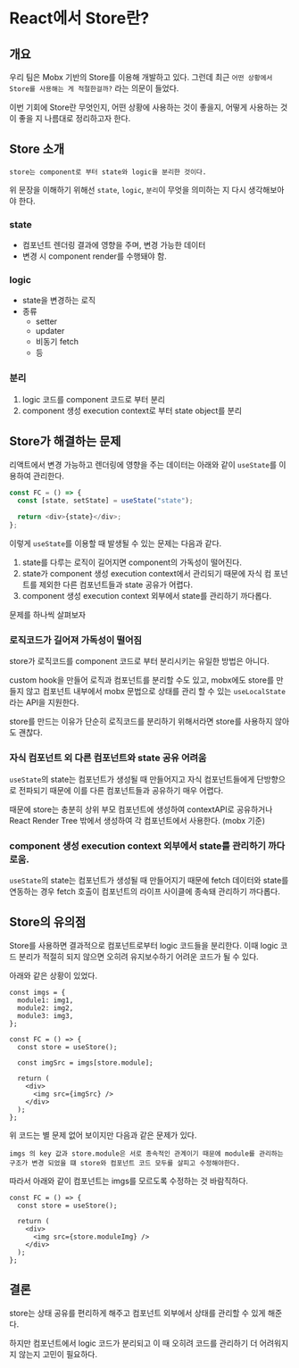# React에서 Store란?

## 개요

우리 팀은 Mobx 기반의 Store를 이용해 개발하고 있다. 그런데 최근 `어떤 상황에서 Store를 사용해는 게 적절한걸까?` 라는 의문이 들었다.

이번 기회에 Store란 무엇인지, 어떤 상황에 사용하는 것이 좋을지, 어떻게 사용하는 것이 좋을 지 나름대로 정리하고자 한다.

## Store 소개

```
store는 component로 부터 state와 logic을 분리한 것이다.
```

위 문장을 이해하기 위해선 `state`, `logic`, `분리`이 무엇을 의미하는 지 다시 생각해보아야 한다.

### state

- 컴포넌트 렌더링 결과에 영향을 주며, 변경 가능한 데이터
- 변경 시 component render를 수행돼야 함.

### logic

- state을 변경하는 로직
- 종류
  - setter
  - updater
  - 비동기 fetch
  - 등

### 분리

1. logic 코드를 component 코드로 부터 분리
2. component 생성 execution context로 부터 state object를 분리

## Store가 해결하는 문제

리액트에서 변경 가능하고 렌더링에 영향을 주는 데이터는 아래와 같이 `useState`를 이용하여 관리한다.

```ts
const FC = () => {
  const [state, setState] = useState("state");

  return <div>{state}</div>;
};
```

이렇게 `useState`를 이용할 때 발생될 수 있는 문제는 다음과 같다.

1. state를 다루는 로직이 길어지면 component의 가독성이 떨어진다.
2. state가 component 생성 execution context에서 관리되기 때문에 자식 컴 포넌트를 제외한 다른 컴포넌트들과 state 공유가 어렵다.
3. component 생성 execution context 외부에서 state를 관리하기 까다롭다.

문제를 하나씩 살펴보자

### 로직코드가 길어져 가독성이 떨어짐

store가 로직코드를 component 코드로 부터 분리시키는 유일한 방법은 아니다.

custom hook을 만들어 로직과 컴포넌트를 분리할 수도 있고, mobx에도 store를 만들지 않고 컴포넌트 내부에서 mobx 문법으로 상태를 관리 할 수 있는 `useLocalState`라는 API을 지원한다.

store를 만드는 이유가 단순히 로직코드를 분리하기 위해서라면 store를 사용하지 않아도 괜찮다.

### 자식 컴포넌트 외 다른 컴포넌트와 state 공유 어려움

`useState`의 state는 컴포넌트가 생성될 때 만들어지고 자식 컴포넌트들에게 단방향으로 전파되기 때문에 이를 다른 컴포넌트들과 공유하기 매우 어렵다.

때문에 store는 충분히 상위 부모 컴포넌트에 생성하여 contextAPI로 공유하거나 React Render Tree 밖에서 생성하여 각 컴포넌트에서 사용한다. (mobx 기준)

### component 생성 execution context 외부에서 state를 관리하기 까다로움.

`useState`의 state는 컴포넌트가 생성될 때 만들어지기 때문에 fetch 데이터와 state를 연동하는 경우 fetch 호출이 컴포넌트의 라이프 사이클에 종속돼 관리하기 까다롭다.

## Store의 유의점

Store를 사용하면 결과적으로 컴포넌트로부터 logic 코드들을 분리한다. 이때 logic 코드 분리가 적절히 되지 않으면 오히려 유지보수하기 어려운 코드가 될 수 있다.

아래와 같은 상황이 있었다.

```tsx
const imgs = {
  module1: img1,
  module2: img2,
  module3: img3,
};

const FC = () => {
  const store = useStore();

  const imgSrc = imgs[store.module];

  return (
    <div>
      <img src={imgSrc} />
    </div>
  );
};
```

위 코드는 별 문제 없어 보이지만 다음과 같은 문제가 있다.

```
imgs 의 key 값과 store.module은 서로 종속적인 관계이기 때문에 module를 관리하는 구조가 변경 되었을 떄 store와 컴포넌트 코드 모두를 살피고 수정해야한다.
```

따라서 아래와 같이 컴포넌트는 imgs를 모르도록 수정하는 것 바람직하다.

```tsx
const FC = () => {
  const store = useStore();

  return (
    <div>
      <img src={store.moduleImg} />
    </div>
  );
};
```

## 결론

store는 상태 공유를 편리하게 해주고 컴포넌트 외부에서 상태를 관리할 수 있게 해준다.

하지만 컴포넌트에서 logic 코드가 분리되고 이 때 오히려 코드를 관리하기 더 어려워지지 않는지 고민이 필요하다.
